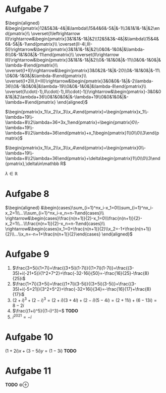 # Aufgabe 7
$\begin{aligned}
    &\begin{pmatrix}12&5&3&-4&|&\lambda\\15&4&6&-5&|&-1\\3&1&1&-1&|&2\end{pmatrix}\\
    \overset{I\leftrightarrow II}\rightarrow&\begin{pmatrix}3&1&1&-1&|&2\\12&5&3&-4&|&\lambda\\15&4&6&-5&|&-1\end{pmatrix}\\
    \overset{II-4I,III-5I}\rightarrow&\begin{pmatrix}3&1&1&-1&|&2\\0&0&-1&0&|&\lambda-8\\0&-1&1&0&|&-11\end{pmatrix}\\
    \overset{II\rightarrow III}\rightarrow&\begin{pmatrix}3&1&1&-1&|&2\\0&-1&1&0&|&-11\\0&0&-1&0&|&\lambda-8\end{pmatrix}\\
    \overset{I+II}\rightarrow&\begin{pmatrix}3&0&2&-1&|&-20\\0&-1&1&0&|&-11\\0&0&-1&0&|&\lambda-8\end{pmatrix}\\
    \overset{I+2III,II+III}\rightarrow&\begin{pmatrix}3&0&0&-1&|&-2\lambda-36\\0&-1&0&0&|&\lambda-19\\0&0&-1&0&|&\lambda-8\end{pmatrix}\\
    \overset{I\cdot(-1),II\cdot(-1),III\cdot(-1)}\rightarrow&\begin{pmatrix}-3&0&0&1&|&2\lambda+36\\0&1&0&0&|&-\lambda+19\\0&0&1&0&|&-\lambda+8\end{pmatrix}
\end{aligned}$

$\begin{pmatrix}x_1\\x_2\\x_3\\x_4\end{pmatrix}=\begin{pmatrix}x_1\\-\lambda+19\\-\lambda+8\\2\lambda+36+3x_1\end{pmatrix}=\begin{pmatrix}0\\-\lambda+19\\-\lambda+8\\2\lambda+36\end{pmatrix}+x_1\begin{pmatrix}1\\0\\0\\3\end{pmatrix}$

$\begin{pmatrix}x_1\\x_2\\x_3\\x_4\end{pmatrix}=\begin{pmatrix}0\\-\lambda+19\\-\lambda+8\\2\lambda+36\end{pmatrix}+\delta\begin{pmatrix}1\\0\\0\\3\end{pmatrix},\delta\in\mathbb R$

$\lambda\in\mathbb R$

# Aufgabe 8
$\begin{aligned}
    &\begin{cases}\sum_{i=1}^nx_i-x_1=0\\\sum_{i=1}^nx_i-x_2=1\\...\\\sum_{i=1}^nx_i-x_n=n-1\end{cases}\\
    \rightarrow&\begin{cases}\frac{n(n+1)}{2}-x_1=0\\\frac{n(n+1)}{2}-x_2=1\\...\\\frac{n(n+1)}{2}-x_n=n-1\end{cases}\\
    \rightarrow&\begin{cases}x_1=0+\frac{n(n+1)}{2}\\x_2=-1+\frac{n(n+1)}{2}\\...\\x_n=-n+1+\frac{n(n+1)}{2}\end{cases}
\end{aligned}$

# Aufgabe 9
1. $\frac{3+5i}{1+7i}=\frac{(3+5i)(1-7i)}{(1+7i)(1-7i)}=\frac{(3-35)+i(-21+5)}{1^2+7^2}=\frac{-32-16i}{50}=-\frac{16}{25}-\frac{8}{25}i$
2. $\frac{1+7i}{3+5i}=\frac{(1+7i)(3-5i)}{(3+5i)(3-5i)}=\frac{(3-35)+i(-5+21)}{3^2+5^2}=\frac{-32+16i}{34}=-\frac{16}{17}+\frac{8}{17}i$
3. $(2+i)^3+(2-i)^3=(2+i)(3+4i)+(2-i)(5-4i)=(2+11i)+(6-13i)=8-2i$
4. $\frac{(1+i)^5}{(1-i)^3}=$ **TODO**
5. $i^{2021}=-i$

# Aufgabe 10
$(1+2i)x+(3-5i)y=(1-3i)$
**TODO**

# Aufgabe 11
**TODO**
$\circledast\oplus$